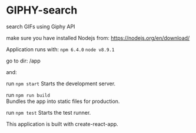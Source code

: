 # GIPHY-search
search GIFs using Giphy API

make sure you have installed Nodejs from: https://nodejs.org/en/download/

Application runs with:
`npm 6.4.0`
`node v8.9.1`

go to dir: /app

and:

run `npm start`
    Starts the development server.

run `npm run build`   
    Bundles the app into static files for production.

run `npm test`
    Starts the test runner.

This application is built with create-react-app.

